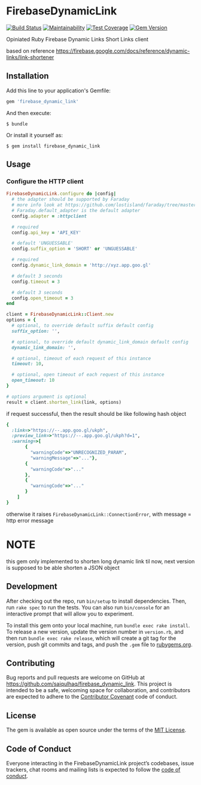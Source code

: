 # FirebaseDynamicLink

[![Build Status](https://travis-ci.org/saiqulhaq/firebase_dynamic_link.svg?branch=master)](https://travis-ci.org/saiqulhaq/firebase_dynamic_link)
[![Maintainability](https://api.codeclimate.com/v1/badges/0e2629515335c72ef80d/maintainability)](https://codeclimate.com/github/saiqulhaq/firebase_dynamic_link/maintainability)
[![Test Coverage](https://api.codeclimate.com/v1/badges/0e2629515335c72ef80d/test_coverage)](https://codeclimate.com/github/saiqulhaq/firebase_dynamic_link/test_coverage)
[![Gem Version](https://badge.fury.io/rb/firebase_dynamic_link.svg)](https://badge.fury.io/rb/firebase_dynamic_link)

Opiniated Ruby Firebase Dynamic Links Short Links client 

based on reference https://firebase.google.com/docs/reference/dynamic-links/link-shortener

## Installation

Add this line to your application's Gemfile:

```ruby
gem 'firebase_dynamic_link'
```

And then execute:

    $ bundle

Or install it yourself as:

    $ gem install firebase_dynamic_link

## Usage

### Configure the HTTP client

```ruby
FirebaseDynamicLink.configure do |config|
  # the adapter should be supported by Faraday
  # more info look at https://github.com/lostisland/faraday/tree/master/test/adapters
  # Faraday.default_adapter is the default adapter
  config.adapter = :httpclient

  # required
  config.api_key = 'API_KEY'

  # default 'UNGUESSABLE'
  config.suffix_option = 'SHORT' or 'UNGUESSABLE'

  # required
  config.dynamic_link_domain = 'http://xyz.app.goo.gl'

  # default 3 seconds
  config.timeout = 3 

  # default 3 seconds
  config.open_timeout = 3
end

client = FirebaseDynamicLink::Client.new
options = {
  # optional, to override default suffix default config 
  suffix_option: '', 

  # optional, to override default dynamic_link_domain default config
  dynamic_link_domain: '', 

  # optional, timeout of each request of this instance
  timeout: 10, 

  # optional, open timeout of each request of this instance
  open_timeout: 10
}

# options argument is optional
result = client.shorten_link(link, options)

```

if request successful, then the result should be like following hash object

```ruby
{ 
  :link=>"https://--.app.goo.gl/ukph", 
  :preview_link=>"https://--.app.goo.gl/ukph?d=1", 
  :warning=>[
       { 
         "warningCode"=>"UNRECOGNIZED_PARAM",
         "warningMessage"=>"..."}, 
       {
         "warningCode"=>"..."
       }, 
       {
         "warningCode"=>"..."
       }
    ]
}
```

otherwise it raises `FirebaseDynamicLink::ConnectionError`, with message = http error message

# NOTE

this gem only implemented to shorten long dynamic link til now, next version is supposed to 
be able shorten a JSON object

## Development

After checking out the repo, run `bin/setup` to install dependencies. Then, run `rake spec` to run the tests. You can also run `bin/console` for an interactive prompt that will allow you to experiment.

To install this gem onto your local machine, run `bundle exec rake install`. To release a new version, update the version number in `version.rb`, and then run `bundle exec rake release`, which will create a git tag for the version, push git commits and tags, and push the `.gem` file to [rubygems.org](https://rubygems.org).

## Contributing

Bug reports and pull requests are welcome on GitHub at https://github.com/saiqulhaq/firebase_dynamic_link. This project is intended to be a safe, welcoming space for collaboration, and contributors are expected to adhere to the [Contributor Covenant](http://contributor-covenant.org) code of conduct.

## License

The gem is available as open source under the terms of the [MIT License](https://opensource.org/licenses/MIT).

## Code of Conduct

Everyone interacting in the FirebaseDynamicLink project’s codebases, issue trackers, chat rooms and mailing lists is expected to follow the [code of conduct](https://github.com/saiqulhaq/firebase_dynamic_link/blob/master/CODE_OF_CONDUCT.md).
